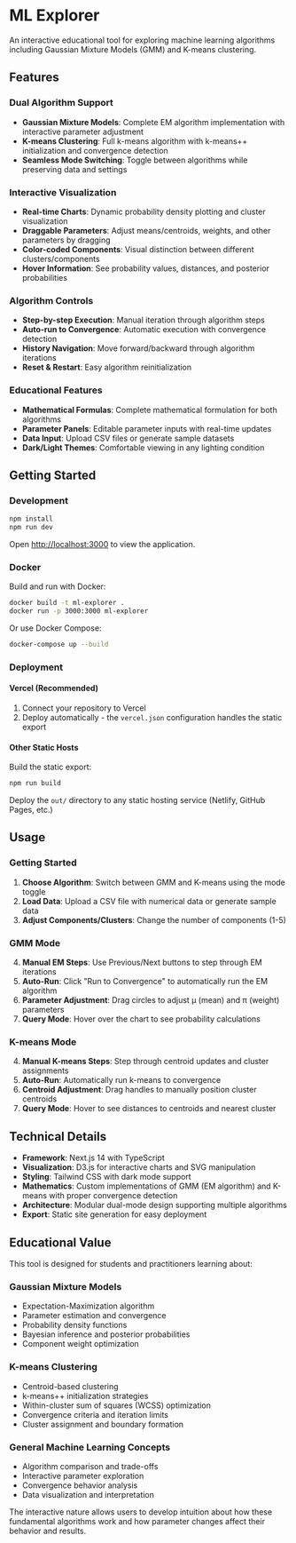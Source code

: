 # ML Explorer

An interactive educational tool for exploring machine learning algorithms including Gaussian Mixture Models (GMM) and K-means clustering.

## Features

### Dual Algorithm Support
- **Gaussian Mixture Models**: Complete EM algorithm implementation with interactive parameter adjustment
- **K-means Clustering**: Full k-means algorithm with k-means++ initialization and convergence detection
- **Seamless Mode Switching**: Toggle between algorithms while preserving data and settings

### Interactive Visualization
- **Real-time Charts**: Dynamic probability density plotting and cluster visualization
- **Draggable Parameters**: Adjust means/centroids, weights, and other parameters by dragging
- **Color-coded Components**: Visual distinction between different clusters/components
- **Hover Information**: See probability values, distances, and posterior probabilities

### Algorithm Controls
- **Step-by-step Execution**: Manual iteration through algorithm steps
- **Auto-run to Convergence**: Automatic execution with convergence detection
- **History Navigation**: Move forward/backward through algorithm iterations
- **Reset & Restart**: Easy algorithm reinitialization

### Educational Features
- **Mathematical Formulas**: Complete mathematical formulation for both algorithms
- **Parameter Panels**: Editable parameter inputs with real-time updates
- **Data Input**: Upload CSV files or generate sample datasets
- **Dark/Light Themes**: Comfortable viewing in any lighting condition

## Getting Started

### Development

```bash
npm install
npm run dev
```

Open [http://localhost:3000](http://localhost:3000) to view the application.

### Docker

Build and run with Docker:

```bash
docker build -t ml-explorer .
docker run -p 3000:3000 ml-explorer
```

Or use Docker Compose:

```bash
docker-compose up --build
```

### Deployment

#### Vercel (Recommended)

1. Connect your repository to Vercel
2. Deploy automatically - the `vercel.json` configuration handles the static export

#### Other Static Hosts

Build the static export:

```bash
npm run build
```

Deploy the `out/` directory to any static hosting service (Netlify, GitHub Pages, etc.)

## Usage

### Getting Started
1. **Choose Algorithm**: Switch between GMM and K-means using the mode toggle
2. **Load Data**: Upload a CSV file with numerical data or generate sample data
3. **Adjust Components/Clusters**: Change the number of components (1-5)

### GMM Mode
4. **Manual EM Steps**: Use Previous/Next buttons to step through EM iterations
5. **Auto-Run**: Click "Run to Convergence" to automatically run the EM algorithm
6. **Parameter Adjustment**: Drag circles to adjust μ (mean) and π (weight) parameters
7. **Query Mode**: Hover over the chart to see probability calculations

### K-means Mode
4. **Manual K-means Steps**: Step through centroid updates and cluster assignments
5. **Auto-Run**: Automatically run k-means to convergence
6. **Centroid Adjustment**: Drag handles to manually position cluster centroids
7. **Query Mode**: Hover to see distances to centroids and nearest cluster

## Technical Details

- **Framework**: Next.js 14 with TypeScript
- **Visualization**: D3.js for interactive charts and SVG manipulation
- **Styling**: Tailwind CSS with dark mode support
- **Mathematics**: Custom implementations of GMM (EM algorithm) and K-means with proper convergence detection
- **Architecture**: Modular dual-mode design supporting multiple algorithms
- **Export**: Static site generation for easy deployment

## Educational Value

This tool is designed for students and practitioners learning about:

### Gaussian Mixture Models
- Expectation-Maximization algorithm
- Parameter estimation and convergence
- Probability density functions
- Bayesian inference and posterior probabilities
- Component weight optimization

### K-means Clustering
- Centroid-based clustering
- k-means++ initialization strategies
- Within-cluster sum of squares (WCSS) optimization
- Convergence criteria and iteration limits
- Cluster assignment and boundary formation

### General Machine Learning Concepts
- Algorithm comparison and trade-offs
- Interactive parameter exploration
- Convergence behavior analysis
- Data visualization and interpretation

The interactive nature allows users to develop intuition about how these fundamental algorithms work and how parameter changes affect their behavior and results.